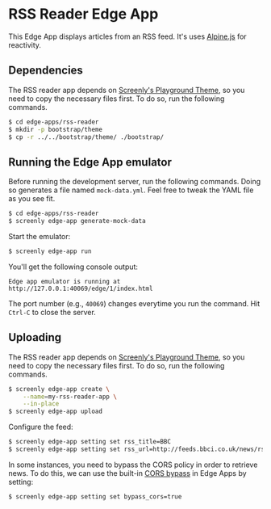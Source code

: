 # RSS Reader Edge App

This Edge App displays articles from an RSS feed.
It's uses [Alpine.js](https://alpinejs.dev/) for reactivity.

## Dependencies

The RSS reader app depends on [Screenly's Playground Theme](https://github.com/Screenly/Playground/tree/master/bootstrap),
so you need to copy the necessary files first. To do so, run the following commands.

```bash
$ cd edge-apps/rss-reader
$ mkdir -p bootstrap/theme
$ cp -r ../../bootstrap/theme/ ./bootstrap/
```

## Running the Edge App emulator

Before running the development server, run the following commands.
Doing so generates a file named `mock-data.yml`. Feel free to tweak the
YAML file as you see fit.

```bash
$ cd edge-apps/rss-reader
$ screenly edge-app generate-mock-data
```

Start the emulator:

```bash
$ screenly edge-app run
```

You'll get the following console output:

```
Edge app emulator is running at http://127.0.0.1:40069/edge/1/index.html
```

The port number (e.g., `40069`) changes everytime you run the command.
Hit `Ctrl-C` to close the server.

## Uploading

The RSS reader app depends on [Screenly's Playground Theme](https://github.com/Screenly/Playground/tree/master/bootstrap),
so you need to copy the necessary files first. To do so, run the following commands.

```bash
$ screenly edge-app create \
    --name=my-rss-reader-app \
    --in-place
$ screenly edge-app upload
```

Configure the feed:

```bash
$ screenly edge-app setting set rss_title=BBC
$ screenly edge-app setting set rss_url=http://feeds.bbci.co.uk/news/rss.xml
```

In some instances, you need to bypass the CORS policy in order to retrieve news. To do this, we can use the built-in [CORS bypass](https://developer.screenly.io/edge-apps/#cors) in Edge Apps by setting:

```bash
$ screenly edge-app setting set bypass_cors=true
```

